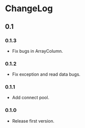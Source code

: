 # ChangeLog

## 0.1

### 0.1.3

- Fix bugs in ArrayColumn.

### 0.1.2

- Fix exception and read data bugs.

### 0.1.1

- Add connect pool.

### 0.1.0

- Release first version.
